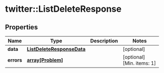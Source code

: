 # twitter::ListDeleteResponse


## Properties
Name | Type | Description | Notes
------------ | ------------- | ------------- | -------------
**data** | [**ListDeleteResponseData**](ListDeleteResponse_data.md) |  | [optional] 
**errors** | [**array[Problem]**](Problem.md) |  | [optional] [Min. items: 1] 



